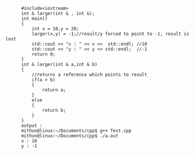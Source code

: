           #include<iostream>
          int & larger(int & , int &);
          int main()
          {    
              int x = 10,y = 20;
              larger(x,y) = -1;//result/y forced to point to -1, result is lost 
              std::cout << "x : " << x <<  std::endl; //10
              std::cout << "y : " << y << std::endl;  //-1
              return 0;
          }
          int & larger(int & a,int & b)
          {   
              //returns a reference which points to result
              if(a > b)
              {
                  return a;
              }
              else
              {
                  return b;
              }
          }
          output : 
          mithun@linux:~/Documents/cpp$ g++ Test.cpp
          mithun@linux:~/Documents/cpp$ ./a.out
          x : 10
          y : -1
